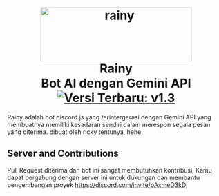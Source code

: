<h1 align=center>
<a href="https://ibb.co/64tmxZN"><img title="Click untuk melihat foto" src="https://i.ibb.co/wKQRXLY/Rainy.png" alt="rainy" border="0" width="350" height="125"></a>
  <br> Rainy
  <br> Bot AI dengan Gemini API
  <br> <a href="https://github.com/rickynolep/Rainy/blob/main/CHANGELOG.md"><img title="Click untuk melihat Changelog" src="https://img.shields.io/badge/Latest_Changelog-v1.3-363636?style=flat&logo=github" alt="Versi Terbaru: v1.3"></a>
</h1>
Rainy adalah bot discord.js yang terintergerasi dengan Gemini API yang membuatnya memiliki kesadaran sendiri dalam merespon segala pesan yang diterima. dibuat oleh ricky tentunya, hehe
<br>

## Server and Contributions
Pull Request diterima dan bot ini sangat membutuhkan kontribusi, Kamu dapat bergabung dengan server ini untuk dukungan dan membantu pengembangan proyek
https://discord.com/invite/pAxmeD3kDj

